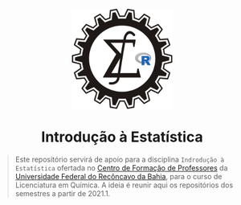 <p align = "center">
   <img 
        width = "200px"
        align = "center"
        src   = "/img/stat_logo.png"
        alt   = "Estat"
   >
   <h1 align = "center">
      Introdução à Estatística
   </h1>
</p>

> Este repositório servirá de apoio para a disciplina `Indrodução à Estatística` ofertada no [Centro de Formação de Professores](https://www.ufrb.edu.br/cfp/) da [Universidade Federal do Recôncavo da Bahia](https://www.ufrb.edu.br/portal/), para o curso de Licenciatura em Química.
A ideia é reunir aqui os repositórios dos semestres a partir de 2021.1.
